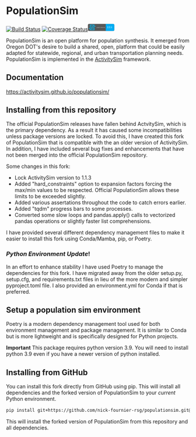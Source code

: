 PopulationSim
=============

[![Build Status](https://travis-ci.org/activitysim/populationsim.svg?branch=master)](https://travis-ci.org/ActivitySim/populationsim) [![Coverage Status](https://coveralls.io/repos/ActivitySim/populationsim/badge.png?branch=master)](https://coveralls.io/r/ActivitySim/populationsim?branch=master)<a href="https://medium.com/zephyrfoundation/populationsim-the-synthetic-commons-670e17383048"><img src="https://github.com/ZephyrTransport/zephyr-website/blob/gh-pages/img/badging/project_pages/populationsim/PopulationSim.png" width="72.6" height="19.8"></a>


PopulationSim is an open platform for population synthesis.  It emerged
from Oregon DOT's desire to build a shared, open, platform that could be
easily adapted for statewide, regional, and urban transportation planning
needs.  PopulationSim is implemented in the
[ActivitySim](https://github.com/activitysim/activitysim) framework.

## Documentation

https://activitysim.github.io/populationsim/


## Installing from this repository
The official PopulationSim releases have fallen behind ActvitySim, which is the primary dependency. As a result it has caused some incompatibilities unless package versions are locked. To avoid this, I have created this fork of PopulationSim that is compatible with the an older version of ActivitySim. In addition, I have included several bug fixes and enhancements that have not been merged into the official PopulationSim repository.

Some changes in this fork:
- Lock ActivitySim version to 1.1.3
- Added "hard_constraints" option to expansion factors forcing the max/min values to be respected. Official PopulationSim allows these limits to be exceeded slightly.
- Added various assertations throughout the code to catch errors earlier.
- Added "tqdm" progress bars to some processes.
- Converted some slow loops and pandas.apply() calls to vectorized pandas operations or slightly faster list comprehensions.

I have provided several different dependency management files to make it easier to install this fork using Conda/Mamba, pip, or Poetry.


### _Python Environment Update_!
In an effort to enhance stability I have used Poetry to manage the dependencies for this fork. I have migrated away from the older setup.py, setup.cfg, and requirements.txt files in lieu of the more modern and simpler pyproject.toml file. I also provided an environment.yml for Conda if that is preferred.


## Setup a population sim environment
Poetry is a modern dependency management tool used for both environment management and package management. It is similar to Conda but is more lightweight and is specifically designed for Python projects.

**Important** This package requires python version 3.9. You will need to install python 3.9 even if you have a newer version of python installed.


## Installing from GitHub
You can install this fork directly from GitHub using pip. This will install all dependencies and the forked version of PopulationSim to your *current* Python environment.

```bash
pip install git+https://github.com/nick-fournier-rsg/populationsim.git@v0.6.2#egg=populationsim
```

This will install the forked version of PopulationSim from this repository and all dependencies.

